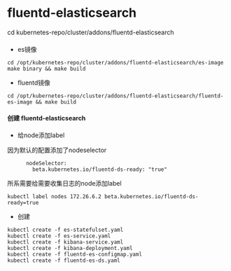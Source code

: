 # fluentd-elasticsearch


cd kubernetes-repo/cluster/addons/fluentd-elasticsearch

####
- es镜像

```
cd /opt/kubernetes-repo/cluster/addons/fluentd-elasticsearch/es-image 
make binary && make build
```

- fluentd镜像

```
cd /opt/kubernetes-repo/cluster/addons/fluentd-elasticsearch/fluentd-es-image && make build
```


#### 创建 fluentd-elasticsearch

- 给node添加label

因为默认的配置添加了nodeselector
```
      nodeSelector:
        beta.kubernetes.io/fluentd-ds-ready: "true"
```
所系需要给需要收集日志的node添加label

```
kubectl label nodes 172.26.6.2 beta.kubernetes.io/fluentd-ds-ready=true
```

- 创建
```
kubectl create -f es-statefulset.yaml
kubectl create -f es-service.yaml
kubectl create -f kibana-service.yaml
kubectl create -f kibana-deployment.yaml
kubectl create -f fluentd-es-configmap.yaml
kubectl create -f fluentd-es-ds.yaml
```
